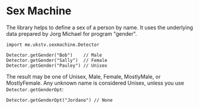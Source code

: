 Sex Machine
===========

The library helps to define a sex of a person by name. It uses the
underlying data prepared by Jorg Michael for program "gender".

    import me.ukstv.sexmachine.Detector
    
    Detector.getGender("Bob")    // Male
    Detector.getGender("Sally")  // Female
    Detector.getGender("Pauley") // Unisex

The result may be one of Unisex, Male, Female, MostlyMale, or
MostlyFemale. Any unknown name is considered Unisex, unless you use
`Detector.getGenderOpt`:

    Detector.getGenderOpt("Jordano") // None
